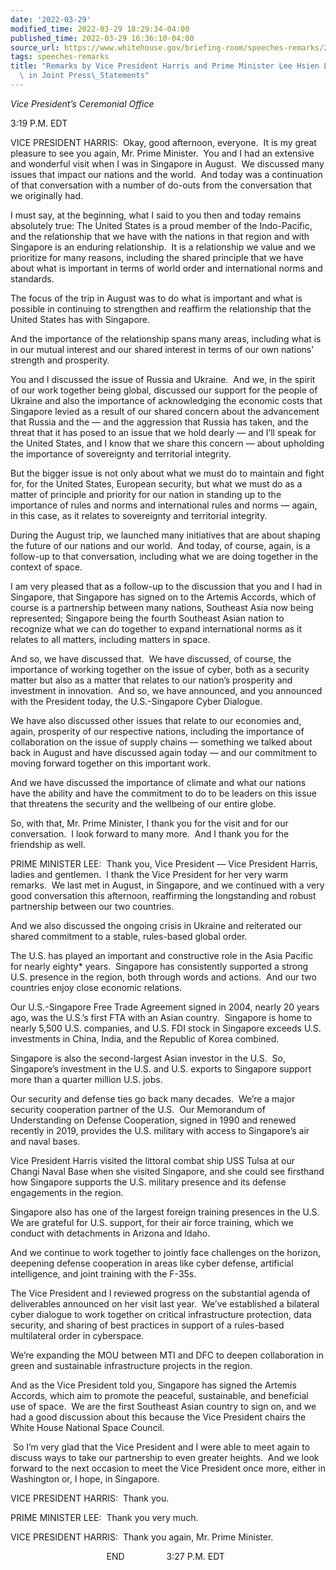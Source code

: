 ```yaml
---
date: '2022-03-29'
modified_time: 2022-03-29 18:29:34-04:00
published_time: 2022-03-29 16:36:10-04:00
source_url: https://www.whitehouse.gov/briefing-room/speeches-remarks/2022/03/29/remarks-by-vice-president-harris-and-prime-minister-lee-hsien-loong-of-singapore-in-joint-press-statements/
tags: speeches-remarks
title: "Remarks by Vice President Harris and Prime Minister Lee Hsien Loong of Singapore\
  \ in Joint Press\_Statements"
---
```

 
*Vice President’s Ceremonial Office*

3:19 P.M. EDT

VICE PRESIDENT HARRIS:  Okay, good afternoon, everyone.  It is my great
pleasure to see you again, Mr. Prime Minister.  You and I had an
extensive and wonderful visit when I was in Singapore in August.  We
discussed many issues that impact our nations and the world.  And today
was a continuation of that conversation with a number of do-outs from
the conversation that we originally had.

I must say, at the beginning, what I said to you then and today remains
absolutely true: The United States is a proud member of the
Indo-Pacific, and the relationship that we have with the nations in that
region and with Singapore is an enduring relationship.  It is a
relationship we value and we prioritize for many reasons, including the
shared principle that we have about what is important in terms of world
order and international norms and standards.

The focus of the trip in August was to do what is important and what is
possible in continuing to strengthen and reaffirm the relationship that
the United States has with Singapore. 

And the importance of the relationship spans many areas, including what
is in our mutual interest and our shared interest in terms of our own
nations’ strength and prosperity. 

You and I discussed the issue of Russia and Ukraine.  And we, in the
spirit of our work together being global, discussed our support for the
people of Ukraine and also the importance of acknowledging the economic
costs that Singapore levied as a result of our shared concern about the
advancement that Russia and the — and the aggression that Russia has
taken, and the threat that it has posed to an issue that we hold dearly
— and I’ll speak for the United States, and I know that we share this
concern — about upholding the importance of sovereignty and territorial
integrity.

But the bigger issue is not only about what we must do to maintain and
fight for, for the United States, European security, but what we must do
as a matter of principle and priority for our nation in standing up to
the importance of rules and norms and international rules and norms —
again, in this case, as it relates to sovereignty and territorial
integrity.

During the August trip, we launched many initiatives that are about
shaping the future of our nations and our world.  And today, of course,
again, is a follow-up to that conversation, including what we are doing
together in the context of space. 

I am very pleased that as a follow-up to the discussion that you and I
had in Singapore, that Singapore has signed on to the Artemis Accords,
which of course is a partnership between many nations, Southeast Asia
now being represented; Singapore being the fourth Southeast Asian nation
to recognize what we can do together to expand international norms as it
relates to all matters, including matters in space.

And so, we have discussed that.  We have discussed, of course, the
importance of working together on the issue of cyber, both as a security
matter but also as a matter that relates to our nation’s prosperity and
investment in innovation.  And so, we have announced, and you announced
with the President today, the U.S.-Singapore Cyber Dialogue. 

We have also discussed other issues that relate to our economies and,
again, prosperity of our respective nations, including the importance of
collaboration on the issue of supply chains — something we talked about
back in August and have discussed again today — and our commitment to
moving forward together on this important work.

And we have discussed the importance of climate and what our nations
have the ability and have the commitment to do to be leaders on this
issue that threatens the security and the wellbeing of our entire globe.

So, with that, Mr. Prime Minister, I thank you for the visit and for our
conversation.  I look forward to many more.  And I thank you for the
friendship as well.

PRIME MINISTER LEE:  Thank you, Vice President — Vice President Harris,
ladies and gentlemen.  I thank the Vice President for her very warm
remarks.  We last met in August, in Singapore, and we continued with a
very good conversation this afternoon, reaffirming the longstanding and
robust partnership between our two countries.

And we also discussed the ongoing crisis in Ukraine and reiterated our
shared commitment to a stable, rules-based global order.

The U.S. has played an important and constructive role in the Asia
Pacific for nearly eighty\* years.  Singapore has consistently supported
a strong U.S. presence in the region, both through words and actions. 
And our two countries enjoy close economic relations.

Our U.S.-Singapore Free Trade Agreement signed in 2004, nearly 20 years
ago, was the U.S.’s first FTA with an Asian country.  Singapore is home
to nearly 5,500 U.S. companies, and U.S. FDI stock in Singapore exceeds
U.S. investments in China, India, and the Republic of Korea combined.

Singapore is also the second-largest Asian investor in the U.S.  So,
Singapore’s investment in the U.S. and U.S. exports to Singapore support
more than a quarter million U.S. jobs. 

Our security and defense ties go back many decades.  We’re a major
security cooperation partner of the U.S.  Our Memorandum of
Understanding on Defense Cooperation, signed in 1990 and renewed
recently in 2019, provides the U.S. military with access to Singapore’s
air and naval bases. 

Vice President Harris visited the littoral combat ship USS Tulsa at our
Changi Naval Base when she visited Singapore, and she could see
firsthand how Singapore supports the U.S. military presence and its
defense engagements in the region.

Singapore also has one of the largest foreign training presences in the
U.S.  We are grateful for U.S. support, for their air force training,
which we conduct with detachments in Arizona and Idaho. 

And we continue to work together to jointly face challenges on the
horizon, deepening defense cooperation in areas like cyber defense,
artificial intelligence, and joint training with the F-35s.

The Vice President and I reviewed progress on the substantial agenda of
deliverables announced on her visit last year.  We’ve established a
bilateral cyber dialogue to work together on critical infrastructure
protection, data security, and sharing of best practices in support of a
rules-based multilateral order in cyberspace.

We’re expanding the MOU between MTI and DFC to deepen collaboration in
green and sustainable infrastructure projects in the region. 

And as the Vice President told you, Singapore has signed the Artemis
Accords, which aim to promote the peaceful, sustainable, and beneficial
use of space.  We are the first Southeast Asian country to sign on, and
we had a good discussion about this because the Vice President chairs
the White House National Space Council.

 So I’m very glad that the Vice President and I were able to meet again
to discuss ways to take our partnership to even greater heights.  And we
look forward to the next occasion to meet the Vice President once more,
either in Washington or, I hope, in Singapore.

VICE PRESIDENT HARRIS:  Thank you.

PRIME MINISTER LEE:  Thank you very much.

VICE PRESIDENT HARRIS:  Thank you again, Mr. Prime Minister.

                                       END                 3:27 P.M. EDT
